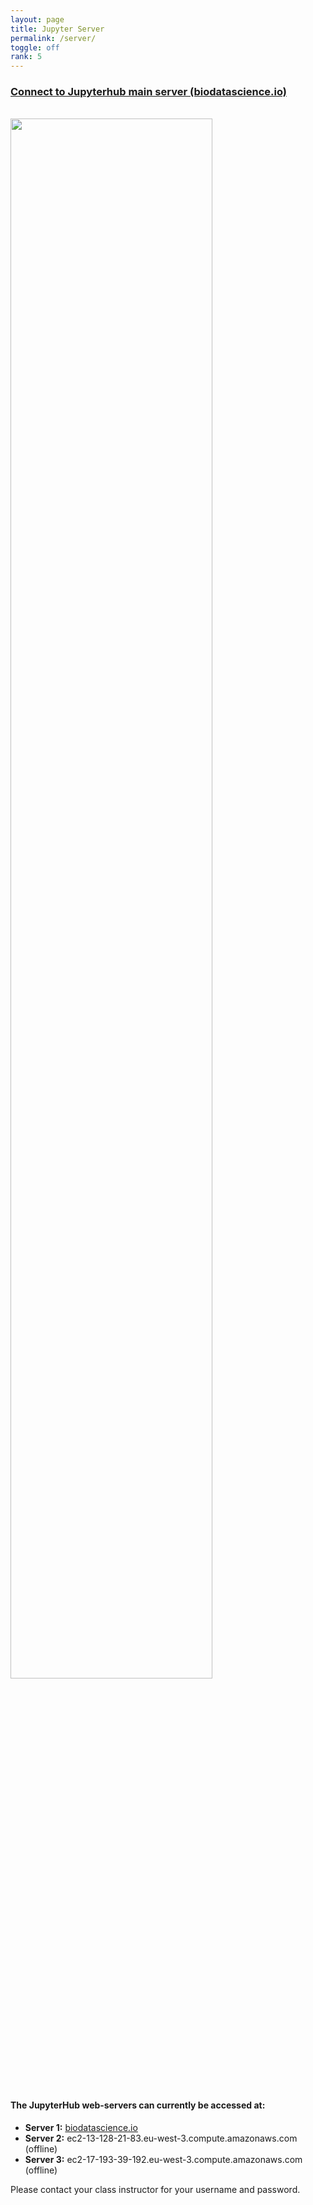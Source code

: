 ```yaml
---
layout: page
title: Jupyter Server
permalink: /server/
toggle: off
rank: 5
---
```


<h3> <a href="https://www.biodatascience.io">Connect to Jupyterhub main server (biodatascience.io)</a> </h3>
<br>
<div style="margin-bottom: 50px;">
    <img class="float-center" width="80%"  src="{{ 'JH.png' | prepend: site.images_dir | prepend: site.baseurl }}" />
</div>


#### The JupyterHub web-servers can currently be accessed at:
  - **Server 1:** <a href="https://www.biodatascience.io"> biodatascience.io</a>
  - **Server 2:** ec2-13-128-21-83.eu-west-3.compute.amazonaws.com (offline)
  - **Server 3:** ec2-17-193-39-192.eu-west-3.compute.amazonaws.com (offline)

Please contact your class instructor for your username and password. 
